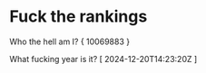 # Fuck the rankings

Who the hell am I?
{ 10069883 }

What fucking year is it?
[ 2024-12-20T14:23:20Z ]
